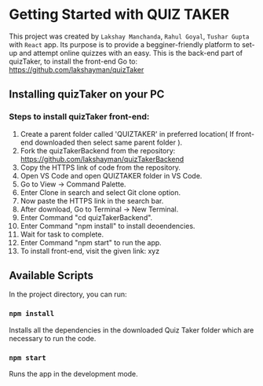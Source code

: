 # Getting Started with QUIZ TAKER

This project was created by `Lakshay Manchanda`, `Rahul Goyal`, `Tushar Gupta` 
with `React` app. Its purpose is to provide a begginer-friendly platform to set-up and attempt
online quizzes with an easy. This is the back-end part of quizTaker, to install the front-end
Go to: https://github.com/lakshayman/quizTaker

## Installing quizTaker on your PC

### Steps to install quizTaker front-end:
1) Create a parent folder called 'QUIZTAKER' in preferred location( If front-end downloaded then select same parent folder ).
2) Fork the quizTakerBackend from the repository: https://github.com/lakshayman/quizTakerBackend
3) Copy the HTTPS link of code from the repository.
4) Open VS Code and open QUIZTAKER folder in VS Code.
5) Go to View -> Command Palette.
6) Enter Clone in search and select Git clone option.
7) Now paste the HTTPS link in the search bar.
8) After download, Go to Terminal -> New Terminal.
9) Enter Command "cd quizTakerBackend".
10) Enter Command "npm install" to install deoendencies.
11) Wait for task to complete.
12) Enter Command "npm start" to run the app.
13) To install front-end, visit the given link: xyz

## Available Scripts

In the project directory, you can run:

### `npm install`

Installs all the dependencies in the downloaded Quiz Taker folder which are
necessary to run the code.

### `npm start`

Runs the app in the development mode.
